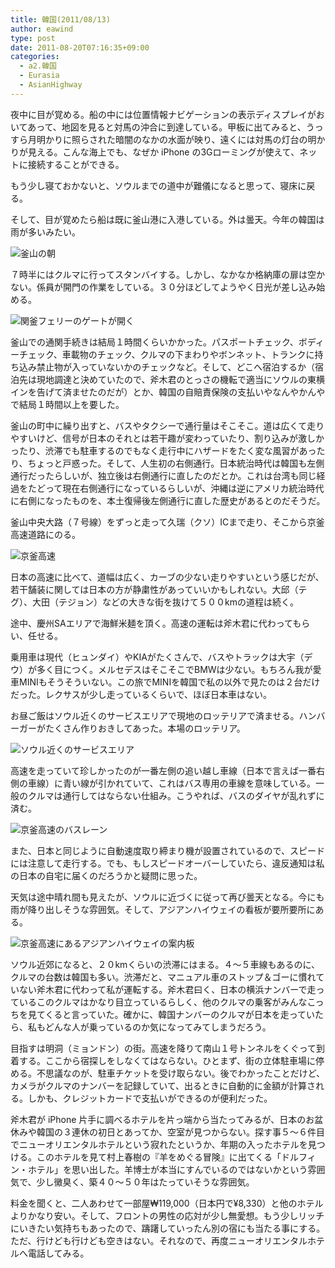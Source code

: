 ```yaml
---
title: 韓国(2011/08/13)
author: eawind
type: post
date: 2011-08-20T07:16:35+09:00
categories:
  - a2.韓国
  - Eurasia
  - AsianHighway
---
```

夜中に目が覚める。船の中には位置情報ナビゲーションの表示ディスプレイがおいてあって、地図を見ると対馬の沖合に到達している。甲板に出てみると、うっすら月明かりに照らされた暗闇のなかの水面が映り、遠くには対馬の灯台の明かりが見える。こんな海上でも、なぜか iPhone の3Gローミングが使えて、ネットに接続することができる。

もう少し寝ておかないと、ソウルまでの道中が難儀になると思って、寝床に戻る。

そして、目が覚めたら船は既に釜山港に入港している。外は曇天。今年の韓国は雨が多いみたい。

![釜山の朝](/img/wp/2011/08/CIMG17291.jpg)


７時半にはクルマに行ってスタンバイする。しかし、なかなか格納庫の扉は空かない。係員が開門の作業をしている。３０分ほどしてようやく日光が差し込み始める。

![関釜フェリーのゲートが開く](/img/wp/2011/08/CIMG17341.jpg)

釜山での通関手続きは結局１時間くらいかかった。パスポートチェック、ボディーチェック、車載物のチェック、クルマの下まわりやボンネット、トランクに持ち込み禁止物が入っていないかのチェックなど。そして、どこへ宿泊するか（宿泊先は現地調達と決めていたので、斧木君のとっさの機転で適当にソウルの東横インを告げて済ませたのだが）とか、韓国の自賠責保険の支払いやなんやかんやで結局１時間以上を要した。

釜山の町中に繰り出すと、バスやタクシーで通行量はそこそこ。道は広くて走りやすいけど、信号が日本のそれとは若干趣が変わっていたり、割り込みが激しかったり、渋滞でも駐車するのでもなく走行中にハザードをたく変な風習があったり、ちょっと戸惑った。そして、人生初の右側通行。日本統治時代は韓国も左側通行だったらしいが、独立後は右側通行に直したのだとか。これは台湾も同じ経過をたどって現在右側通行になっているらしいが、沖縄は逆にアメリカ統治時代に右側になったものを、本土復帰後左側通行に直した歴史があるとのだそうだ。

釜山中央大路（７号線）をずっと走って久瑞（クソ）ICまで走り、そこから京釜高速道路にのる。

![京釜高速](/img/wp/2011/08/CIMG17361.jpg)

日本の高速に比べて、道幅は広く、カーブの少ない走りやすいという感じだが、若干舗装に関しては日本の方が静粛性があっていいかもしれない。大邱（テグ）、大田（テジョン）などの大きな街を抜けて５００kmの道程は続く。

途中、慶州SAエリアで海鮮米麺を頂く。高速の運転は斧木君に代わってもらい、任せる。

乗用車は現代（ヒュンダイ）やKIAがたくさんで、バスやトラックは大宇（デウ）が多く目につく。メルセデスはそこそこでBMWは少ない。もちろん我が愛車MINIもそうそういない。この旅でMINIを韓国で私の以外で見たのは２台だけだった。レクサスが少し走っているくらいで、ほぼ日本車はない。

お昼ご飯はソウル近くのサービスエリアで現地のロッテリアで済ませる。ハンバーガーがたくさん作りおきしてあった。本場のロッテリア。

![ソウル近くのサービスエリア](/img/wp/2011/08/CIMG17371.jpg)

高速を走っていて珍しかったのが一番左側の追い越し車線（日本で言えば一番右側の車線）に青い線が引かれていて、これはバス専用の車線を意味している。一般のクルマは通行してはならない仕組み。こうやれば、バスのダイヤが乱れずに済む。

![京釜高速のバスレーン](/img/wp/2011/08/CIMG17391.jpg)

また、日本と同じように自動速度取り締まり機が設置されているので、スピードには注意して走行する。でも、もしスピードオーバーしていたら、違反通知は私の日本の自宅に届くのだろうかと疑問に思った。

天気は途中晴れ間も見えたが、ソウルに近づくに従って再び曇天となる。今にも雨が降り出しそうな雰囲気。そして、アジアンハイウェイの看板が要所要所にある。

![京釜高速にあるアジアンハイウェイの案内板](/img/wp/2011/08/CIMG17411.jpg)

ソウル近郊になると、２０kmくらいの渋滞にはまる。４〜５車線もあるのに、クルマの台数は韓国も多い。渋滞だと、マニュアル車のストップ＆ゴーに慣れていない斧木君に代わって私が運転する。斧木君曰く、日本の横浜ナンバーで走っているこのクルマはかなり目立っているらしく、他のクルマの乗客がみんなこっちを見てくると言っていた。確かに、韓国ナンバーのクルマが日本を走っていたら、私もどんな人が乗っているのか気になってみてしまうだろう。

目指すは明洞（ミョンドン）の街。高速を降りて南山１号トンネルをくぐって到着する。ここから宿探しをしなくてはならない。ひとまず、街の立体駐車場に停める。不思議なのが、駐車チケットを受け取らない。後でわかったことだけど、カメラがクルマのナンバーを記録していて、出るときに自動的に金額が計算される。しかも、クレジットカードで支払いができるのが便利だった。

斧木君が iPhone 片手に調べるホテルを片っ端から当たってみるが、日本のお盆休みや韓国の３連休の初日とあってか、空室が見つからない。探す事５〜６件目でニューオリエンタルホテルという寂れたというか、年期の入ったホテルを見つける。このホテルを見て村上春樹の『羊をめぐる冒険』に出てくる「ドルフィン・ホテル」を思い出した。羊博士が本当にすんでいるのではないかという雰囲気で、少し黴臭く、築４０〜５０年はたっていそうな雰囲気。

料金を聞くと、二人あわせて一部屋₩119,000（日本円で¥8,330）と他のホテルよりかなり安い。そして、フロントの男性の応対が少し無愛想。もう少しリッチにいきたい気持ちもあったので、躊躇していったん別の宿にも当たる事にする。ただ、行けども行けども空きはない。それなので、再度ニューオリエンタルホテルへ電話してみる。

